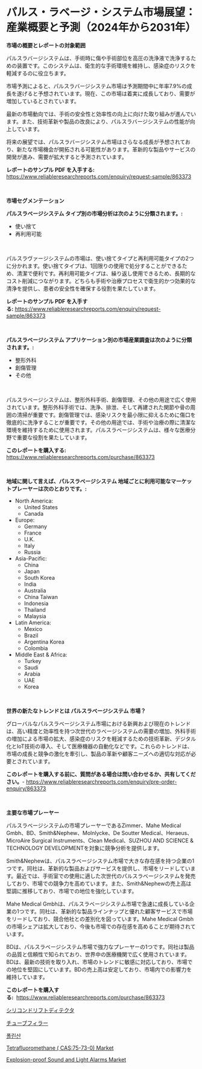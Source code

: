 <p><h1>パルス・ラベージ・システム市場展望：産業概要と予測（2024年から2031年）</h1></p><p><strong>市場の概要とレポートの対象範囲</strong></p>
<p><p>パルスラバージシステムは、手術時に傷や手術部位を高圧の洗浄液で洗浄するための装置です。このシステムは、衛生的な手術環境を維持し、感染症のリスクを軽減するのに役立ちます。</p><p>市場予測によると、パルスラバージシステム市場は予測期間中に年率7.9%の成長を遂げると予想されています。現在、この市場は着実に成長しており、需要が増加しているとされています。</p><p>最新の市場動向では、手術の安全性と効率性の向上に向けた取り組みが進んでいます。また、技術革新や製品の改良により、パルスラバージシステムの性能が向上しています。</p><p>将来の展望では、パルスラバージシステム市場はさらなる成長が予想されており、新たな市場機会が開拓される可能性があります。革新的な製品やサービスの開発が進み、需要が拡大すると予測されています。</p></p>
<p><strong>レポートのサンプル PDF を入手する:</strong> <a href="https://www.reliableresearchreports.com/enquiry/request-sample/863373">https://www.reliableresearchreports.com/enquiry/request-sample/863373</a></p>
<p>&nbsp;</p>
<p><strong>市場セグメンテーション</strong></p>
<p><strong>パルスラベージシステム タイプ別の市場分析は次のように分類されます。:</strong></p>
<p><ul><li>使い捨て</li><li>再利用可能</li></ul></p>
<p>&nbsp;</p>
<p><p>パルスラヴァージシステムの市場は、使い捨てタイプと再利用可能タイプの2つに分かれます。使い捨てタイプは、1回限りの使用で処分することができるため、清潔で便利です。再利用可能タイプは、繰り返し使用できるため、長期的なコスト削減につながります。どちらも手術や治療プロセスで衛生的かつ効果的な清浄を提供し、患者の安全性を確保する役割を果たしています。</p></p>
<p><strong>レポートのサンプル PDF を入手する:</strong>&nbsp;<a href="https://www.reliableresearchreports.com/enquiry/request-sample/863373">https://www.reliableresearchreports.com/enquiry/request-sample/863373</a></p>
<p>&nbsp;</p>
<p><strong> パルスラベージシステム アプリケーション別の市場産業調査は次のように分類されます。:</strong></p>
<p><ul><li>整形外科</li><li>創傷管理</li><li>その他</li></ul></p>
<p>&nbsp;</p>
<p><p>パルスラベージシステムは、整形外科手術、創傷管理、その他の用途で広く使用されています。整形外科手術では、洗浄、排泄、そして再建された関節や骨の周囲の清掃が重要です。創傷管理では、感染リスクを最小限に抑えるために傷口を徹底的に洗浄することが重要です。その他の用途では、手術や治療の際に清潔な環境を維持するために使用されます。パルスラベージシステムは、様々な医療分野で重要な役割を果たしています。</p></p>
<p><strong>このレポートを購入する:</strong>&nbsp; <a href="https://www.reliableresearchreports.com/purchase/863373">https://www.reliableresearchreports.com/purchase/863373</a></p>
<p>&nbsp;</p>
<p><strong>地域に関して言えば、パルスラベージシステム 地域ごとに利用可能なマーケットプレーヤーは次のとおりです。:</strong></p>
<p><ul>
    <li>
        North America:
        <ul>
            <li>United States</li>
            <li>Canada</li>
        </ul>
    </li>
    <li>
        Europe:
        <ul>
            <li>Germany</li>
            <li>France</li>
            <li>U.K.</li>
            <li>Italy</li>
            <li>Russia</li>
        </ul>
    </li>
    <li>
        Asia-Pacific:
        <ul>
            <li>China</li>
            <li>Japan</li>
            <li>South Korea</li>
            <li>India</li>
            <li>Australia</li>
            <li>China Taiwan</li>
            <li>Indonesia</li>
            <li>Thailand</li>
            <li>Malaysia</li>
        </ul>
    </li>
    <li>
        Latin America:
        <ul>
            <li>Mexico</li>
            <li>Brazil</li>
            <li>Argentina Korea</li>
            <li>Colombia</li>
        </ul>
    </li>
    <li>
        Middle East & Africa:
        <ul>
            <li>Turkey</li>
            <li>Saudi</li>
            <li>Arabia</li>
            <li>UAE</li>
            <li>Korea</li>
        </ul>
    </li>
    </ul></p>
<p>&nbsp;</p>
<p><strong>世界の新たなトレンドとは パルスラベージシステム 市場？</strong></p>
<p><p>グローバルなパルスラベージシステム市場における新興および現在のトレンドは、高い精度と効率性を持つ次世代のラベージシステムの需要の増加、外科手術の増加による市場の拡大、感染症のリスクを軽減するための技術革新、デジタル化とIoT技術の導入、そして医療機器の自動化などです。これらのトレンドは、市場の成長と競争の激化を牽引し、製品の革新や顧客ニーズへの適切な対応が必要とされています。</p></p>
<p><strong>このレポートを購入する前に、質問がある場合は問い合わせるか、共有してください。</strong>- <a href="https://www.reliableresearchreports.com/enquiry/pre-order-enquiry/863373">https://www.reliableresearchreports.com/enquiry/pre-order-enquiry/863373</a></p>
<p>&nbsp;</p>
<p><strong>主要な市場プレーヤー</strong></p>
<p><p>パルスラベージシステムの市場プレーヤーであるZimmer、Mahe Medical Gmbh、BD、Smith&Nephew、Molnlycke、De Soutter Medical、Heraeus、MicroAire Surgical Instruments、Clean Medical、SUZHOU AND SCIENCE & TECHNOLOGY DEVELOPMENTを対象に競争分析を提供します。</p><p>Smith&Nephewは、パルスラベージシステム市場で大きな存在感を持つ企業の1つです。同社は、革新的な製品およびサービスを提供し、市場をリードしています。最近では、手術室での使用に適した次世代のパルスラベージシステムを発売しており、市場での競争力を高めています。また、Smith&Nephewの売上高は堅調に推移しており、市場での地位を強化しています。</p><p>Mahe Medical Gmbhは、パルスラベージシステム市場で急速に成長している企業の1つです。同社は、革新的な製品ラインナップと優れた顧客サービスで市場をリードしており、競合他社との差別化を図っています。Mahe Medical Gmbhの市場シェアは拡大しており、今後も市場での存在感を高めることが期待されています。</p><p>BDは、パルスラベージシステム市場で強力なプレーヤーの1つです。同社は製品の品質と信頼性で知られており、世界中の医療機関で広く使用されています。BDは、最新の技術を取り入れ、市場のトレンドに敏感に対応しており、市場での地位を堅固にしています。BDの売上高は安定しており、市場内での影響力を維持しています。</p></p>
<p><strong>このレポートを購入する:</strong>&nbsp;&nbsp;<a href="https://www.reliableresearchreports.com/purchase/863373">https://www.reliableresearchreports.com/purchase/863373</a></p>
<p><p><a href="https://github.com/lababdou/Market-Research-Report-List-3/blob/main/13683353874.md">シリコンドリフトディテクタ</a></p><p><a href="https://github.com/bevdtkn4419963/Market-Research-Report-List-1/blob/main/84163583875.md">チューブフィラー</a></p><p><a href="https://github.com/vsoq0zknh59/Market-Research-Report-List-1/blob/main/16989593478.md">폴린산</a></p><p><a href="https://issuu.com/reportprime-2/docs/tetrafluoromethane-cas75-73-0-market-size-2030.ppt">Tetrafluoromethane ( CAS:75-73-0) Market</a></p><p><a href="https://issuu.com/reportprime-2/docs/explosion-proof-sound-and-light-alarms-market-size">Explosion-proof Sound and Light Alarms Market</a></p></p>